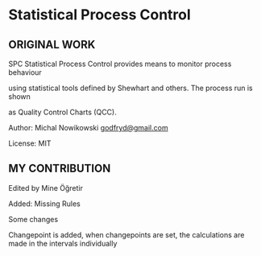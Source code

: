 # Statistical Process Control

## ORIGINAL WORK 

SPC Statistical Process Control provides means to monitor process behaviour

using statistical tools defined by Shewhart and others. The process run is shown

as Quality Control Charts (QCC).

Author: Michal Nowikowski <godfryd@gmail.com>

License: MIT


## MY CONTRIBUTION

Edited by Mine Öğretir

Added: Missing Rules

Some changes

Changepoint is added, when changepoints are set, the calculations are made in the intervals individually

